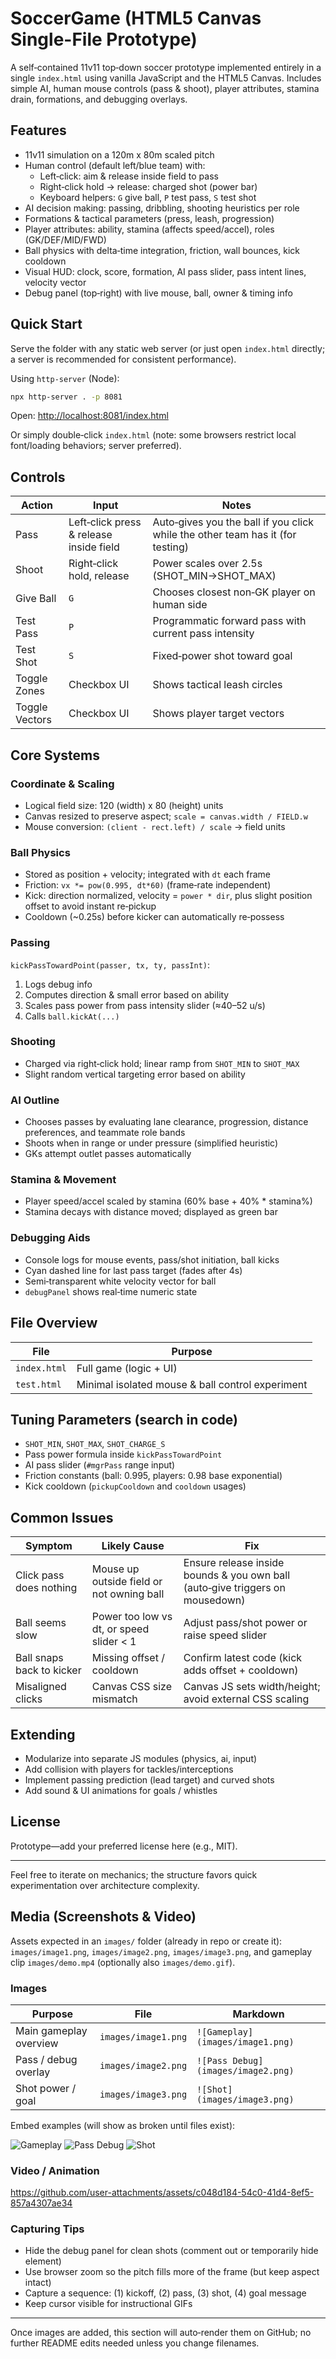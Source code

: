 # SoccerGame (HTML5 Canvas Single-File Prototype)

A self‑contained 11v11 top‑down soccer prototype implemented entirely in a single `index.html` using vanilla JavaScript and the HTML5 Canvas. Includes simple AI, human mouse controls (pass & shoot), player attributes, stamina drain, formations, and debugging overlays.

## Features

- 11v11 simulation on a 120m x 80m scaled pitch
- Human control (default left/blue team) with:
  - Left‑click: aim & release inside field to pass
  - Right‑click hold → release: charged shot (power bar)
  - Keyboard helpers: `G` give ball, `P` test pass, `S` test shot
- AI decision making: passing, dribbling, shooting heuristics per role
- Formations & tactical parameters (press, leash, progression)
- Player attributes: ability, stamina (affects speed/accel), roles (GK/DEF/MID/FWD)
- Ball physics with delta‑time integration, friction, wall bounces, kick cooldown
- Visual HUD: clock, score, formation, AI pass slider, pass intent lines, velocity vector
- Debug panel (top‑right) with live mouse, ball, owner & timing info

## Quick Start

Serve the folder with any static web server (or just open `index.html` directly; a server is recommended for consistent performance).

Using `http-server` (Node):

```bash
npx http-server . -p 8081
```

Open: <http://localhost:8081/index.html>

Or simply double‑click `index.html` (note: some browsers restrict local font/loading behaviors; server preferred).

## Controls

| Action | Input | Notes |
| ------ | ----- | ----- |
| Pass | Left‑click press & release inside field | Auto‑gives you the ball if you click while the other team has it (for testing) |
| Shoot | Right‑click hold, release | Power scales over 2.5s (SHOT_MIN→SHOT_MAX) |
| Give Ball | `G` | Chooses closest non‑GK player on human side |
| Test Pass | `P` | Programmatic forward pass with current pass intensity |
| Test Shot | `S` | Fixed‑power shot toward goal |
| Toggle Zones | Checkbox UI | Shows tactical leash circles |
| Toggle Vectors | Checkbox UI | Shows player target vectors |

## Core Systems

### Coordinate & Scaling

- Logical field size: 120 (width) x 80 (height) units
- Canvas resized to preserve aspect; `scale = canvas.width / FIELD.w`
- Mouse conversion: `(client - rect.left) / scale` → field units

### Ball Physics

- Stored as position + velocity; integrated with `dt` each frame
- Friction: `vx *= pow(0.995, dt*60)` (frame‑rate independent)
- Kick: direction normalized, velocity = `power * dir`, plus slight position offset to avoid instant re‑pickup
- Cooldown (~0.25s) before kicker can automatically re‑possess

### Passing

`kickPassTowardPoint(passer, tx, ty, passInt)`:

1. Logs debug info
2. Computes direction & small error based on ability
3. Scales pass power from pass intensity slider (≈40–52 u/s)
4. Calls `ball.kickAt(...)`

### Shooting

- Charged via right‑click hold; linear ramp from `SHOT_MIN` to `SHOT_MAX`
- Slight random vertical targeting error based on ability

### AI Outline

- Chooses passes by evaluating lane clearance, progression, distance preferences, and teammate role bands
- Shoots when in range or under pressure (simplified heuristic)
- GKs attempt outlet passes automatically

### Stamina & Movement

- Player speed/accel scaled by stamina (60% base + 40% * stamina%)
- Stamina decays with distance moved; displayed as green bar

### Debugging Aids

- Console logs for mouse events, pass/shot initiation, ball kicks
- Cyan dashed line for last pass target (fades after 4s)
- Semi‑transparent white velocity vector for ball
- `debugPanel` shows real‑time numeric state

## File Overview

| File | Purpose |
| ---- | ------- |
| `index.html` | Full game (logic + UI) |
| `test.html` | Minimal isolated mouse & ball control experiment |

## Tuning Parameters (search in code)

- `SHOT_MIN`, `SHOT_MAX`, `SHOT_CHARGE_S`
- Pass power formula inside `kickPassTowardPoint`
- AI pass slider (`#mgrPass` range input)
- Friction constants (ball: 0.995, players: 0.98 base exponential)
- Kick cooldown (`pickupCooldown` and `cooldown` usages)

## Common Issues

| Symptom | Likely Cause | Fix |
| ------- | ------------ | --- |
| Click pass does nothing | Mouse up outside field or not owning ball | Ensure release inside bounds & you own ball (auto‑give triggers on mousedown) |
| Ball seems slow | Power too low vs dt, or speed slider < 1 | Adjust pass/shot power or raise speed slider |
| Ball snaps back to kicker | Missing offset / cooldown | Confirm latest code (kick adds offset + cooldown) |
| Misaligned clicks | Canvas CSS size mismatch | Canvas JS sets width/height; avoid external CSS scaling |

## Extending

- Modularize into separate JS modules (physics, ai, input)
- Add collision with players for tackles/interceptions
- Implement passing prediction (lead target) and curved shots
- Add sound & UI animations for goals / whistles

## License

Prototype—add your preferred license here (e.g., MIT).

---

Feel free to iterate on mechanics; the structure favors quick experimentation over architecture complexity.

## Media (Screenshots & Video)

Assets expected in an `images/` folder (already in repo or create it): `images/image1.png`, `images/image2.png`, `images/image3.png`, and gameplay clip `images/demo.mp4` (optionally also `images/demo.gif`).

### Images

| Purpose | File | Markdown |
| ------- | ---- | -------- |
| Main gameplay overview | `images/image1.png` | `![Gameplay](images/image1.png)` |
| Pass / debug overlay | `images/image2.png` | `![Pass Debug](images/image2.png)` |
| Shot power / goal | `images/image3.png` | `![Shot](images/image3.png)` |

Embed examples (will show as broken until files exist):

![Gameplay](images/image1.png)
![Pass Debug](images/image2.png)
![Shot](images/image3.png)

### Video / Animation

https://github.com/user-attachments/assets/c048d184-54c0-41d4-8ef5-857a4307ae34


### Capturing Tips

- Hide the debug panel for clean shots (comment out or temporarily hide element)
- Use browser zoom so the pitch fills more of the frame (but keep aspect intact)
- Capture a sequence: (1) kickoff, (2) pass, (3) shot, (4) goal message
- Keep cursor visible for instructional GIFs

---

Once images are added, this section will auto‑render them on GitHub; no further README edits needed unless you change filenames.
